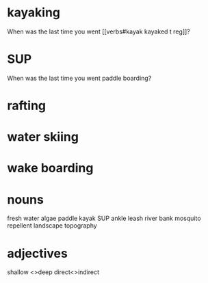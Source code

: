 # kayaking
When was the last time you went [[verbs#kayak kayaked t reg]]?
# SUP
When was the last time you went paddle boarding?

# rafting

# water skiing

# wake boarding


# nouns
fresh water algae
paddle
kayak
SUP
ankle leash
river bank
mosquito repellent
landscape
topography

# adjectives
shallow <>deep
direct<>indirect